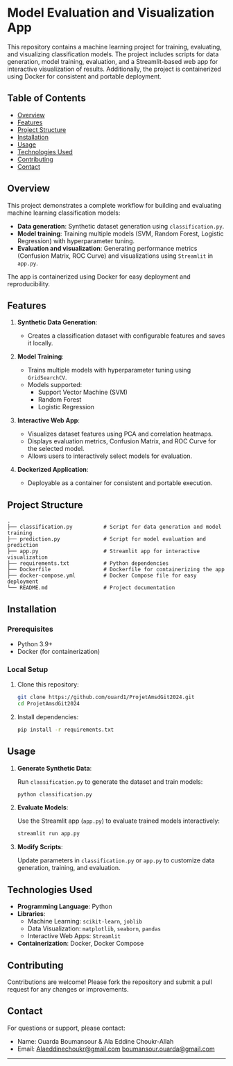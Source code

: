 # Model Evaluation and Visualization App

This repository contains a machine learning project for training, evaluating, and visualizing classification models. The project includes scripts for data generation, model training, evaluation, and a Streamlit-based web app for interactive visualization of results. Additionally, the project is containerized using Docker for consistent and portable deployment.

## Table of Contents

- [Overview](#overview)
- [Features](#features)
- [Project Structure](#project-structure)
- [Installation](#installation)
- [Usage](#usage)
- [Technologies Used](#technologies-used)
- [Contributing](#contributing)
- [Contact](#contact)

## Overview

This project demonstrates a complete workflow for building and evaluating machine learning classification models:

- **Data generation**: Synthetic dataset generation using `classification.py`.
- **Model training**: Training multiple models (SVM, Random Forest, Logistic Regression) with hyperparameter tuning.
- **Evaluation and visualization**: Generating performance metrics (Confusion Matrix, ROC Curve) and visualizations using `Streamlit` in `app.py`.

The app is containerized using Docker for easy deployment and reproducibility.

## Features

1. **Synthetic Data Generation**:
   - Creates a classification dataset with configurable features and saves it locally.

2. **Model Training**:
   - Trains multiple models with hyperparameter tuning using `GridSearchCV`.
   - Models supported:
     - Support Vector Machine (SVM)
     - Random Forest
     - Logistic Regression

3. **Interactive Web App**:
   - Visualizes dataset features using PCA and correlation heatmaps.
   - Displays evaluation metrics, Confusion Matrix, and ROC Curve for the selected model.
   - Allows users to interactively select models for evaluation.

4. **Dockerized Application**:
   - Deployable as a container for consistent and portable execution.

## Project Structure

```plaintext
.
├── classification.py          # Script for data generation and model training
├── prediction.py              # Script for model evaluation and prediction
├── app.py                     # Streamlit app for interactive visualization
├── requirements.txt           # Python dependencies
├── Dockerfile                 # Dockerfile for containerizing the app
├── docker-compose.yml         # Docker Compose file for easy deployment
└── README.md                  # Project documentation
```

## Installation

### Prerequisites

- Python 3.9+
- Docker (for containerization)

### Local Setup

1. Clone this repository:

   ```bash
   git clone https://github.com/ouard1/ProjetAmsdGit2024.git
   cd ProjetAmsdGit2024
   ```



2. Install dependencies:

   ```bash
   pip install -r requirements.txt
   ```

## Usage

1. **Generate Synthetic Data**:

   Run `classification.py` to generate the dataset and train models:

   ```bash
   python classification.py
   ```

2. **Evaluate Models**:

   Use the Streamlit app (`app.py`) to evaluate trained models interactively:

   ```bash
   streamlit run app.py
   ```

3. **Modify Scripts**:

   Update parameters in `classification.py` or `app.py` to customize data generation, training, and evaluation.


## Technologies Used

- **Programming Language**: Python
- **Libraries**:
  - Machine Learning: `scikit-learn`, `joblib`
  - Data Visualization: `matplotlib`, `seaborn`, `pandas`
  - Interactive Web Apps: `Streamlit`
- **Containerization**: Docker, Docker Compose



## Contributing

Contributions are welcome! Please fork the repository and submit a pull request for any changes or improvements.

## Contact

For questions or support, please contact:

- Name: Ouarda Boumansour & Ala Eddine Choukr-Allah
- Email: Alaeddinechoukr@gmail.com boumansour.ouarda@gmail.com


---

